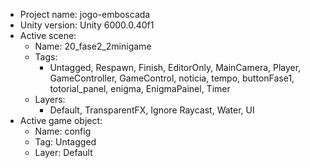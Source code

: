 <!-- UNITY CODE ASSIST INSTRUCTIONS START -->
- Project name: jogo-emboscada
- Unity version: Unity 6000.0.40f1
- Active scene:
  - Name: 20_fase2_2minigame
  - Tags:
    - Untagged, Respawn, Finish, EditorOnly, MainCamera, Player, GameController, GameControl, noticia, tempo, buttonFase1, totorial_panel, enigma, EnigmaPainel, Timer
  - Layers:
    - Default, TransparentFX, Ignore Raycast, Water, UI
- Active game object:
  - Name: config
  - Tag: Untagged
  - Layer: Default
<!-- UNITY CODE ASSIST INSTRUCTIONS END -->